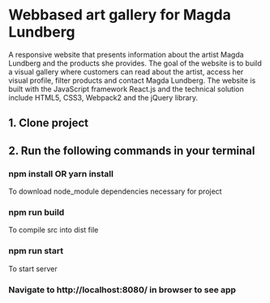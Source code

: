 # Webbased art gallery for Magda Lundberg
A responsive website that presents information about the artist Magda Lundberg and the products she provides. The goal of the website is to build a visual gallery where customers can read about the artist, access her visual profile, filter products and contact Magda Lundberg. The website is built with the JavaScript framework React.js and the technical solution include HTML5, CSS3, Webpack2 and the jQuery library.

## 1. Clone project
## 2. Run the following commands in your terminal

### npm install OR yarn install

To download node_module dependencies necessary for project

### npm run build

To compile src into dist file

### npm run start

To start server

### Navigate to http://localhost:8080/ in browser to see app
